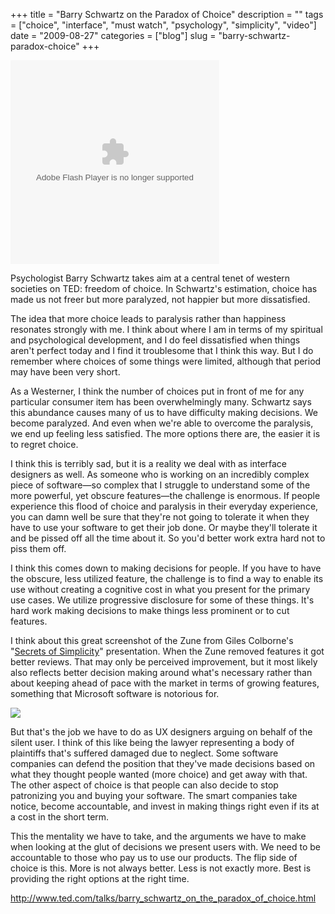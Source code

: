 +++
title = "Barry Schwartz on the Paradox of Choice"
description = ""
tags = ["choice", "interface", "must watch", "psychology", "simplicity", "video"]
date = "2009-08-27"
categories = ["blog"]
slug = "barry-schwartz-paradox-choice"
+++



  <div class="video">
<object width="334" height="326"><param name="movie" value="http://video.ted.com/assets/player/swf/EmbedPlayer.swf"></param><param name="allowFullScreen" value="true" /><param name="wmode" value="transparent"></param><param name="bgColor" value="#ffffff"></param> <param name="flashvars" value="vu=http://video.ted.com/talks/embed/BarrySchwartz_2005G-embed_high.flv&su=http://images.ted.com/images/ted/tedindex/embed-posters/BarrySchwartz-2005G.embed_thumbnail.jpg&vw=320&vh=240&ap=0&ti=93" /><embed src="http://video.ted.com/assets/player/swf/EmbedPlayer.swf" pluginspace="http://www.macromedia.com/go/getflashplayer" type="application/x-shockwave-flash" wmode="transparent" bgColor="#ffffff" width="334" height="326" allowFullScreen="true" flashvars="vu=http://video.ted.com/talks/embed/BarrySchwartz_2005G-embed_high.flv&su=http://images.ted.com/images/ted/tedindex/embed-posters/BarrySchwartz-2005G.embed_thumbnail.jpg&vw=320&vh=240&ap=0&ti=93"></embed></object></div>
<p class="dek">Psychologist Barry Schwartz takes aim at a central tenet of western societies on TED: freedom of choice. In Schwartz's estimation, choice has made us not freer but more paralyzed, not happier but more dissatisfied.</p>
<p>The idea that more choice leads to paralysis rather than happiness resonates strongly with me. I think about where I am in terms of my spiritual and psychological development, and I do feel dissatisfied when things aren't perfect today and I find it troublesome that I think this way. But I do remember where choices of some things were limited, although that period may have been very short. </p>
<p>As a Westerner, I think the number of choices put in front of me for any particular consumer item has been overwhelmingly many. Schwartz says this abundance causes many of us to have difficulty making decisions. We become paralyzed. And even when we're able to overcome the paralysis, we end up feeling less satisfied. The more options there are, the easier it is to regret choice.</p>
<p>I think this is terribly sad, but it is a reality we deal with as interface designers as well. As someone who is working on an incredibly complex piece of software&#8212;so complex that I struggle to understand some of the more powerful, yet obscure features&#8212;the challenge is enormous. If people experience this flood of choice and paralysis in their everyday experience, you can damn well be sure that they're not going to tolerate it when they have to use your software to get their job done. Or maybe they'll tolerate it and be pissed off all the time about it. So you'd better work extra hard not to piss them off.</p>
<p>I think this comes down to making decisions for people. If you have to have the obscure, less utilized feature, the challenge is to find a way to enable its use without creating a cognitive cost in what you present for the primary use cases. We utilize progressive disclosure for some of these things. It's hard work making decisions to make things less prominent or to cut features. </p>
<p>I think about this great screenshot of the Zune from Giles Colborne's "<a href="http://www.slideshare.net/cxpartners/secrets-of-simplicity">Secrets of Simplicity</a>" presentation. When the Zune removed features it got better reviews. That may only be perceived improvement, but it most likely also reflects better decision making around what's necessary rather than about keeping ahead of pace with the market in terms of growing features, something that Microsoft software is notorious for.</p>
<div class="center"><img src="//media.konigi.com/notebook/zune-simplicity.jpg" style="max-width:310px !important;" /></div>
<p>But that's the job we have to do as UX designers arguing on behalf of the silent user. I think of this like being the lawyer representing a body of plaintiffs that's suffered damaged due to neglect. Some software companies can defend the position that they've made decisions based on what they thought people wanted (more choice) and get away with that. The other aspect of choice is that people can also decide to stop patronizing you and buying your software. The smart companies take notice, become accountable, and invest in making things right even if its at a cost in the short term.</p>
<p>This the mentality we have to take, and the arguments we have to make when looking at the glut of decisions we present users with. We need to be accountable to those who pay us to use our products. The flip side of choice is this. More is not always better. Less is not exactly more. Best is providing the right options at the right time. </p>
    
  <a href="http://www.ted.com/talks/barry_schwartz_on_the_paradox_of_choice.html">http://www.ted.com/talks/barry_schwartz_on_the_paradox_of_choice.html</a>
